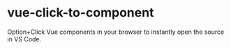 # vue-click-to-component
Option+Click Vue components in your browser to instantly open the source in VS Code.
